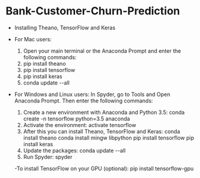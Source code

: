 # Bank-Customer-Churn-Prediction
- Installing Theano, TensorFlow and Keras
  
 * For Mac users:
   1. Open your main terminal or the Anaconda Prompt and enter the following commands:
   2. pip install theano
   3. pip install tensorflow
   4. pip install keras
   5. conda update --all
    
    
 * For Windows and Linux users:
    In Spyder, go to Tools and Open Anaconda Prompt. Then enter the following commands:
    1. Create a new environment with Anaconda and Python 3.5:
       conda create -n tensorflow python=3.5 anaconda
    2. Activate the environment:
       activate tensorflow
    3. After this you can install Theano, TensorFlow and Keras:
       conda install theano
       conda install mingw libpython
       pip install tensorflow
       pip install keras
    4. Update the packages:
       conda update --all
    5. Run Spyder:
       spyder
    
    
    -To install TensorFlow on your GPU (optional):
      pip install tensorflow-gpu
    
 
 
